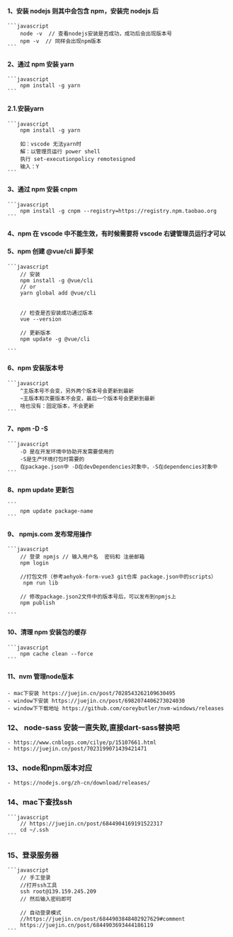 #### 1、安装 nodejs 则其中会包含 npm，安装完 nodejs 后

    ```javascript
        node -v  // 查看nodejs安装是否成功，成功后会出现版本号
        npm -v  // 同样会出现npm版本
    ```

#### 2、通过 npm 安装 yarn

    ```javascript
        npm install -g yarn
    ```

#### 2.1.安装yarn
    ```javascript
        npm install -g yarn

        如：vscode 无法yarn时
        解：以管理员运行 power shell
        执行 set-executionpolicy remotesigned
        输入：Y
    ```    
#### 3、通过 npm 安装 cnpm

    ```javascript
        npm install -g cnpm --registry=https://registry.npm.taobao.org
    ```

#### 4、npm 在 vscode 中不能生效，有时候需要将 vscode 右键管理员运行才可以

#### 5、npm 创建 @vue/cli 脚手架

    ```javascript
        // 安装
        npm install -g @vue/cli
        // or
        yarn global add @vue/cli


        // 检查是否安装成功通过版本
        vue --version

        // 更新版本
        npm update -g @vue/cli

    ```

#### 6、npm 安装版本号

    ```javascript
        ^主版本号不会变，另外两个版本号会更新到最新
        ~主版本和次要版本不会变，最后一个版本号会更新到最新
        啥也没有：固定版本，不会更新
    ```

#### 7、npm -D -S

    ```javascript
        -D 是在开发环境中协助开发需要使用的
        -S是生产环境打包时需要的
        在package.json中 -D在devDependencies对象中，-S在dependencies对象中
    ```

#### 8、npm update 更新包

    ```
        npm update package-name
    ```

#### 9、 npmjs.com 发布常用操作

    ```javascript
        // 登录 npmjs // 输入用户名  密码和 注册邮箱
        npm login

        //打包文件（参考aehyok-form-vue3 git仓库 package.json中的scripts）
         npm run lib

        // 修改package.json2文件中的版本号后，可以发布到npmjs上
        npm publish

    ```

#### 10、清理 npm 安装包的缓存

    ```javascript
        npm cache clean --force
    ```
#### 11、nvm 管理node版本
    - mac下安装 https://juejin.cn/post/7028543262109630495
    - window下安装 https://juejin.cn/post/6982074406273024030
    - window下下载地址 https://github.com/coreybutler/nvm-windows/releases
### 12、 node-sass 安装一直失败,直接dart-sass替换吧
    - https://www.cnblogs.com/cilye/p/15107661.html
    - https://juejin.cn/post/7023199071439421471

### 13、node和npm版本对应
    - https://nodejs.org/zh-cn/download/releases/
### 14、mac下查找ssh
    ```javascript
        // https://juejin.cn/post/6844904169191522317
        cd ~/.ssh
    ```    
### 15、登录服务器
    ```javascript
        // 手工登录
        //打开ssh工具
        ssh root@139.159.245.209
        // 然后输入密码即可

        // 自动登录模式
        //https://juejin.cn/post/6844903848402927629#comment
        https://juejin.cn/post/6844903693444186119
    ```    